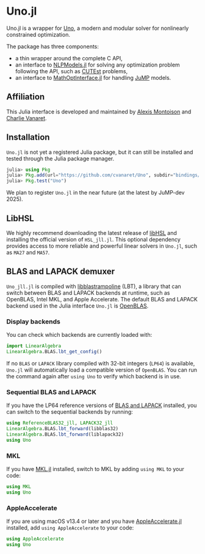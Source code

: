 # Uno.jl

Uno.jl is a wrapper for [Uno](https://github.com/cvanaret/Uno), a modern and modular solver for nonlinearly constrained optimization.

The package has three components:

* a thin wrapper around the complete C API,
* an interface to [NLPModels.jl](https://github.com/JuliaSmoothOptimizers/NLPModels.jl) for solving any optimization problem following the API, such as [CUTEst](https://github.com/JuliaSmoothOptimizers/CUTEst.jl) problems,
* an interface to [MathOptInterface.jl](https://github.com/jump-dev/MathOptInterface.jl) for handling [JuMP](https://github.com/jump-dev/JuMP.jl) models.

## Affiliation

This Julia interface is developed and maintained by [Alexis Montoison](https://github.com/amontoison) and [Charlie Vanaret](https://github.com/cvanaret).

## Installation

`Uno.jl` is not yet a registered Julia package, but it can still be installed and tested through the Julia package manager.

```julia
julia> using Pkg
julia> Pkg.add(url="https://github.com/cvanaret/Uno", subdir="bindings/Julia")
julia> Pkg.test("Uno")
```

We plan to register `Uno.jl` in the near future (at the latest by JuMP-dev 2025).

## LibHSL

We highly recommend downloading the latest release of [libHSL](https://licences.stfc.ac.uk/products/Software/HSL/LibHSL) and installing the official version of `HSL_jll.jl`.
This optional dependency provides access to more reliable and powerful linear solvers in `Uno.jl`, such as `MA27` and `MA57`.

## BLAS and LAPACK demuxer

`Uno_jll.jl` is compiled with [libblastrampoline](https://github.com/JuliaLinearAlgebra/libblastrampoline) (LBT), a library that can switch between BLAS and LAPACK backends at runtime, such as OpenBLAS, Intel MKL, and Apple Accelerate.
The default BLAS and LAPACK backend used in the Julia interface `Uno.jl` is [OpenBLAS](https://github.com/OpenMathLib/OpenBLAS).

### Display backends

You can check which backends are currently loaded with:

```julia
import LinearAlgebra
LinearAlgebra.BLAS.lbt_get_config()
```
If no `BLAS` or `LAPACK` library compiled with 32-bit integers (`LP64`) is available, `Uno.jl` will automatically load a compatible version of `OpenBLAS`.
You can run the command again after `using Uno` to verify which backend is in use.

### Sequential BLAS and LAPACK

If you have the LP64 reference versions of [BLAS and LAPACK](https://github.com/Reference-LAPACK/lapack) installed, you can switch to the sequential backends by running:

```julia
using ReferenceBLAS32_jll, LAPACK32_jll
LinearAlgebra.BLAS.lbt_forward(libblas32)
LinearAlgebra.BLAS.lbt_forward(liblapack32)
using Uno
```

### MKL

If you have [MKL.jl](https://github.com/JuliaLinearAlgebra/MKL.jl) installed,
switch to MKL by adding `using MKL` to your code:

```julia
using MKL
using Uno
```

### AppleAccelerate

If you are using macOS v13.4 or later and you have [AppleAccelerate.jl](https://github.com/JuliaLinearAlgebra/AppleAccelerate.jl) installed, add `using AppleAccelerate` to your code:

```julia
using AppleAccelerate
using Uno
```
